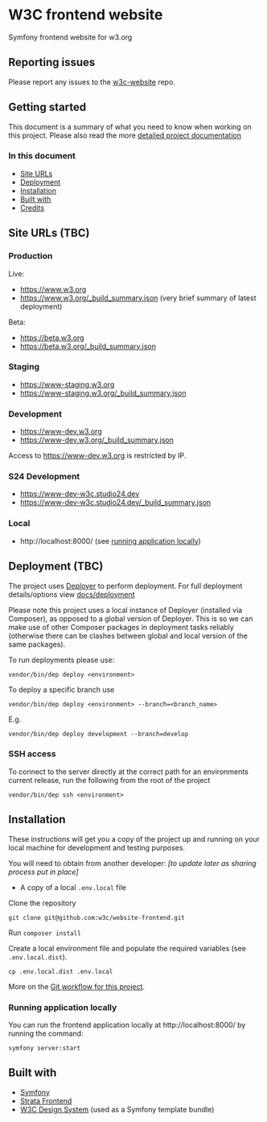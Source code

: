 # W3C frontend website

Symfony frontend website for w3.org

## Reporting issues

Please report any issues to the [w3c-website](https://github.com/w3c/w3c-website/issues) repo.

## Getting started

This document is a summary of what you need to know when working on this project. Please also read the more [detailed project documentation](docs/README.md)

### In this document

* [Site URLs](#site-urls)
* [Deployment](#deployment)
* [Installation](#installation)
* [Built with](#built-with)
* [Credits](#credits)

## Site URLs (TBC)

### Production
Live:
* https://www.w3.org
* https://www.w3.org/_build_summary.json (very brief summary of latest deployment)

Beta:
* https://beta.w3.org
* https://beta.w3.org/_build_summary.json

### Staging
* https://www-staging.w3.org
* https://www-staging.w3.org/_build_summary.json

### Development
* https://www-dev.w3.org
* https://www-dev.w3.org/_build_summary.json

Access to https://www-dev.w3.org is restricted by IP.

### S24 Development
* https://www-dev-w3c.studio24.dev
* https://www-dev-w3c.studio24.dev/_build_summary.json

### Local
* http://localhost:8000/ (see [running application locally](#running-application-locally)) 

## Deployment (TBC)

The project uses [Deployer](https://deployer.org/) to perform deployment. For full deployment details/options view [docs/deployment](docs/deployment.md)

Please note this project uses a local instance of Deployer (installed via Composer), as opposed to a global version of Deployer. This is so we
can make use of other Composer packages in deployment tasks reliably (otherwise there can be clashes between global and local version of the same packages).

To run deployments please use:

````
vendor/bin/dep deploy <environment>
````

To deploy a specific branch use

````
vendor/bin/dep deploy <environment> --branch=<branch_name>
````

E.g.

```
vendor/bin/dep deploy development --branch=develop
```

### SSH access
To connect to the server directly at the correct path for an environments current release, run the following from the root of the project

````
vendor/bin/dep ssh <environment>
````

## Installation

These instructions will get you a copy of the project up and running on your local machine for development and testing purposes.

You will need to obtain from another developer: *[to update later as sharing process put in place]*
* A copy of a local `.env.local` file

Clone the repository

`git clone git@github.com:w3c/website-frontend.git`

Run `composer install`

Create a local environment file and populate the required variables (see `.env.local.dist`).

```angular2html
cp .env.local.dist .env.local
```

More on the [Git workflow for this project](docs/git_workflow.md).

### Running application locally

You can run the frontend application locally at http://localhost:8000/ by running the command:

```
symfony server:start
```

## Built with

- [Symfony](https://symfony.com/)
- [Strata Frontend](https://github.com/strata/frontend)
- [W3C Design System](https://github.com/w3c/w3c-website-templates-bundle/) (used as a Symfony template bundle)
